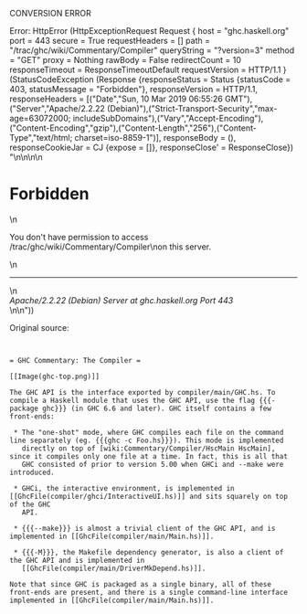 CONVERSION ERROR

Error: HttpError (HttpExceptionRequest Request {
  host                 = "ghc.haskell.org"
  port                 = 443
  secure               = True
  requestHeaders       = []
  path                 = "/trac/ghc/wiki/Commentary/Compiler"
  queryString          = "?version=3"
  method               = "GET"
  proxy                = Nothing
  rawBody              = False
  redirectCount        = 10
  responseTimeout      = ResponseTimeoutDefault
  requestVersion       = HTTP/1.1
}
 (StatusCodeException (Response {responseStatus = Status {statusCode = 403, statusMessage = "Forbidden"}, responseVersion = HTTP/1.1, responseHeaders = [("Date","Sun, 10 Mar 2019 06:55:26 GMT"),("Server","Apache/2.2.22 (Debian)"),("Strict-Transport-Security","max-age=63072000; includeSubDomains"),("Vary","Accept-Encoding"),("Content-Encoding","gzip"),("Content-Length","256"),("Content-Type","text/html; charset=iso-8859-1")], responseBody = (), responseCookieJar = CJ {expose = []}, responseClose' = ResponseClose}) "<!DOCTYPE HTML PUBLIC \"-//IETF//DTD HTML 2.0//EN\">\n<html><head>\n<title>403 Forbidden</title>\n</head><body>\n<h1>Forbidden</h1>\n<p>You don't have permission to access /trac/ghc/wiki/Commentary/Compiler\non this server.</p>\n<hr>\n<address>Apache/2.2.22 (Debian) Server at ghc.haskell.org Port 443</address>\n</body></html>\n"))

Original source:

```trac


= GHC Commentary: The Compiler =

[[Image(ghc-top.png)]]

The GHC API is the interface exported by compiler/main/GHC.hs. To compile a Haskell module that uses the GHC API, use the flag {{{-package ghc}}} (in GHC 6.6 and later). GHC itself contains a few front-ends: 

 * The "one-shot" mode, where GHC compiles each file on the command line separately (eg. {{{ghc -c Foo.hs}}}). This mode is implemented
   directly on top of [wiki:Commentary/Compiler/HscMain HscMain], since it compiles only one file at a time. In fact, this is all that   
   GHC consisted of prior to version 5.00 when GHCi and --make were introduced.

 * GHCi, the interactive environment, is implemented in [[GhcFile(compiler/ghci/InteractiveUI.hs)]] and sits squarely on top of the GHC
   API.
 
 * {{{--make}}} is almost a trivial client of the GHC API, and is implemented in [[GhcFile(compiler/main/Main.hs)]]. 

 * {{{-M}}}, the Makefile dependency generator, is also a client of the GHC API and is implemented in
   [[GhcFile(compiler/main/DriverMkDepend.hs)]]. 

Note that since GHC is packaged as a single binary, all of these front-ends are present, and there is a single command-line interface implemented in [[GhcFile(compiler/main/Main.hs)]].

```
